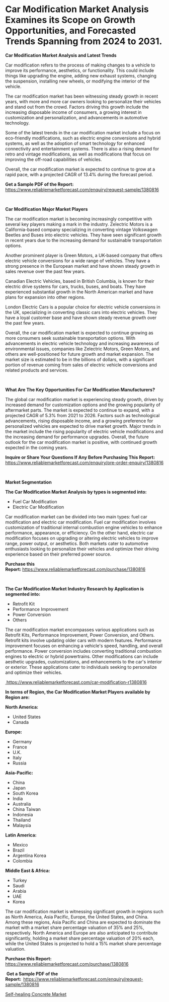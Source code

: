 <p><h1>Car Modification Market Analysis Examines its Scope on Growth Opportunities, and Forecasted Trends Spanning from 2024 to 2031.</h1></p><p><strong>Car Modification Market Analysis and Latest Trends</strong></p>
<p><p>Car modification refers to the process of making changes to a vehicle to improve its performance, aesthetics, or functionality. This could include things like upgrading the engine, adding new exhaust systems, changing the suspension, installing new wheels, or modifying the interior of the vehicle.</p><p>The car modification market has been witnessing steady growth in recent years, with more and more car owners looking to personalize their vehicles and stand out from the crowd. Factors driving this growth include the increasing disposable income of consumers, a growing interest in customization and personalization, and advancements in automotive technology.</p><p>Some of the latest trends in the car modification market include a focus on eco-friendly modifications, such as electric engine conversions and hybrid systems, as well as the adoption of smart technology for enhanced connectivity and entertainment systems. There is also a rising demand for retro and vintage modifications, as well as modifications that focus on improving the off-road capabilities of vehicles.</p><p>Overall, the car modification market is expected to continue to grow at a rapid pace, with a projected CAGR of 13.4% during the forecast period.</p></p>
<p><strong>Get a Sample PDF of the Report:&nbsp;</strong> <a href="https://www.reliablemarketforecast.com/enquiry/request-sample/1380816">https://www.reliablemarketforecast.com/enquiry/request-sample/1380816</a></p>
<p>&nbsp;</p>
<p><strong>Car Modification Major Market Players</strong></p>
<p><p>The car modification market is becoming increasingly competitive with several key players making a mark in the industry. Zelectric Motors is a California-based company specializing in converting vintage Volkswagen Beetles and Buses into electric vehicles. They have seen significant growth in recent years due to the increasing demand for sustainable transportation options.</p><p>Another prominent player is Green Motors, a UK-based company that offers electric vehicle conversions for a wide range of vehicles. They have a strong presence in the European market and have shown steady growth in sales revenue over the past few years.</p><p>Canadian Electric Vehicles, based in British Columbia, is known for their electric drive systems for cars, trucks, buses, and boats. They have experienced substantial growth in the North American market and have plans for expansion into other regions.</p><p>London Electric Cars is a popular choice for electric vehicle conversions in the UK, specializing in converting classic cars into electric vehicles. They have a loyal customer base and have shown steady revenue growth over the past few years.</p><p>Overall, the car modification market is expected to continue growing as more consumers seek sustainable transportation options. With advancements in electric vehicle technology and increasing awareness of environmental issues, companies like Zelectric Motors, Green Motors, and others are well-positioned for future growth and market expansion. The market size is estimated to be in the billions of dollars, with a significant portion of revenue coming from sales of electric vehicle conversions and related products and services.</p></p>
<p>&nbsp;</p>
<p><strong>What Are The Key Opportunities For Car Modification Manufacturers?</strong></p>
<p><p>The global car modification market is experiencing steady growth, driven by increased demand for customization options and the growing popularity of aftermarket parts. The market is expected to continue to expand, with a projected CAGR of 5.3% from 2021 to 2026. Factors such as technological advancements, rising disposable income, and a growing preference for personalized vehicles are expected to drive market growth. Major trends in the market include the rising popularity of electric vehicle modifications and the increasing demand for performance upgrades. Overall, the future outlook for the car modification market is positive, with continued growth expected in the coming years.</p></p>
<p><strong>Inquire or Share Your Questions If Any Before Purchasing This Report:</strong> <a href="https://www.reliablemarketforecast.com/enquiry/pre-order-enquiry/1380816">https://www.reliablemarketforecast.com/enquiry/pre-order-enquiry/1380816</a></p>
<p>&nbsp;</p>
<p><strong>Market Segmentation</strong></p>
<p><strong>The Car Modification Market Analysis by types is segmented into:</strong></p>
<p><ul><li>Fuel Car Modification</li><li>Electric Car Modification</li></ul></p>
<p><p>Car modification market can be divided into two main types: fuel car modification and electric car modification. Fuel car modification involves customization of traditional internal combustion engine vehicles to enhance performance, appearance, or efficiency. On the other hand, electric car modification focuses on upgrading or altering electric vehicles to improve range, power output, or aesthetics. Both markets cater to automotive enthusiasts looking to personalize their vehicles and optimize their driving experience based on their preferred power source.</p></p>
<p><strong>Purchase this Report:&nbsp;</strong><a href="https://www.reliablemarketforecast.com/purchase/1380816">https://www.reliablemarketforecast.com/purchase/1380816</a></p>
<p>&nbsp;</p>
<p><strong>The Car Modification Market Industry Research by Application is segmented into:</strong></p>
<p><ul><li>Retrofit Kit</li><li>Performance Improvement</li><li>Power Conversion</li><li>Others</li></ul></p>
<p><p>The car modification market encompasses various applications such as Retrofit Kits, Performance Improvement, Power Conversion, and Others. Retrofit kits involve updating older cars with modern features. Performance improvement focuses on enhancing a vehicle's speed, handling, and overall performance. Power conversion includes converting traditional combustion engines to electric or hybrid powertrains. Other modifications can include aesthetic upgrades, customizations, and enhancements to the car's interior or exterior. These applications cater to individuals seeking to personalize and optimize their vehicles.</p></p>
<p><a href="https://www.reliablemarketforecast.com/car-modification-r1380816">&nbsp;https://www.reliablemarketforecast.com/car-modification-r1380816</a></p>
<p><strong>In terms of Region, the Car Modification Market Players available by Region are:</strong></p>
<p>
    <p> <strong> North America: </strong>
        <ul>
            <li>United States</li>
            <li>Canada</li>
        </ul>
        </p> 
    <p> <strong> Europe: </strong>
        <ul>
            <li>Germany</li>
            <li>France</li>
            <li>U.K.</li>
            <li>Italy</li>
            <li>Russia</li>
        </ul>
        </p> 
    <p> <strong> Asia-Pacific: </strong>
        <ul>
            <li>China</li>
            <li>Japan</li>
            <li>South Korea</li>
            <li>India</li>
            <li>Australia</li>
            <li>China Taiwan</li>
            <li>Indonesia</li>
            <li>Thailand</li>
            <li>Malaysia</li>
        </ul>
        </p> 
    <p> <strong> Latin America: </strong>
        <ul>
            <li>Mexico</li>
            <li>Brazil</li>
            <li>Argentina Korea</li>
            <li>Colombia</li>
        </ul>
        </p> 
    <p> <strong> Middle East & Africa: </strong>
        <ul>
            <li>Turkey</li>
            <li>Saudi</li>
            <li>Arabia</li>
            <li>UAE</li>
            <li>Korea</li>
        </ul>
    </p>
    </p>
<p><p>The car modification market is witnessing significant growth in regions such as North America, Asia Pacific, Europe, the United States, and China. Among these regions, Asia Pacific and China are expected to dominate the market with a market share percentage valuation of 35% and 25%, respectively. North America and Europe are also anticipated to contribute significantly, holding a market share percentage valuation of 20% each, while the United States is projected to hold a 15% market share percentage valuation.</p></p>
<p><strong>Purchase this Report: </strong><a href="https://www.reliablemarketforecast.com/purchase/1380816">https://www.reliablemarketforecast.com/purchase/1380816</a></p>
<p>&nbsp;<strong>Get a Sample PDF of the Report:&nbsp;&nbsp;</strong><a href="https://www.reliablemarketforecast.com/enquiry/request-sample/1380816">https://www.reliablemarketforecast.com/enquiry/request-sample/1380816</a></p>
<p><strong></strong></p>
<p><p><a href="https://github.com/labibmmn112/Market-Research-Report-List-1/blob/main/self-healing-concrete-market.md">Self-healing Concrete Market</a></p></p>